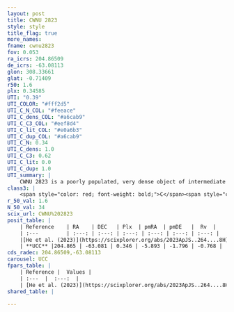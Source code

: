 ```yaml
---
layout: post
title: CWNU 2823
style: style
title_flag: true
more_names: 
fname: cwnu2823
fov: 0.053
ra_icrs: 204.86509
de_icrs: -63.08113
glon: 308.33661
glat: -0.71409
r50: 1.6
plx: 0.34585
UTI: "0.39"
UTI_COLOR: "#fff2d5"
UTI_C_N_COL: "#feeace"
UTI_C_dens_COL: "#a6cab9"
UTI_C_C3_COL: "#eef8d4"
UTI_C_lit_COL: "#e0a6b3"
UTI_C_dup_COL: "#a6cab9"
UTI_C_N: 0.34
UTI_C_dens: 1.0
UTI_C_C3: 0.62
UTI_C_lit: 0.0
UTI_C_dup: 1.0
UTI_summary: |
    CWNU 2823 is a poorly populated, very dense object of intermediate C3 quality. It was recently reported in the literature.
class3: |
    <span style="color: red; font-weight: bold;">C</span><span style="color: green; font-weight: bold;">A</span>
r_50_val: 1.6
N_50_val: 34
scix_url: CWNU%202823
posit_table: |
    | Reference    | RA    | DEC   | Plx  | pmRA  | pmDE   |  Rv  |
    | :---         | :---: | :---: | :---: | :---: | :---: | :---: |
    |[He et al. (2023)](https://scixplorer.org/abs/2023ApJS..264....8H) | 204.875 | -63.083 | 0.36 | -5.893 | -1.794 | -0.77 |
    | **UCC** |204.865 | -63.081 | 0.346 | -5.893 | -1.796 | -0.768 | 
cds_radec: 204.86509,-63.08113
carousel: UCC
fpars_table: |
    | Reference |  Values |
    | :---  |  :---:  |
    | [He et al. (2023)](https://scixplorer.org/abs/2023ApJS..264....8H) | `A0=3.55, m-M=11.95, logAge=8.8` |
shared_table: |
    
---
```

